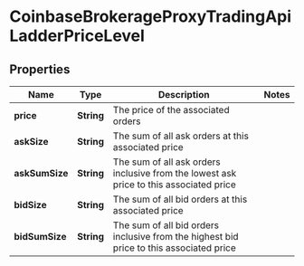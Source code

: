 
# CoinbaseBrokerageProxyTradingApiLadderPriceLevel

## Properties
Name | Type | Description | Notes
------------ | ------------- | ------------- | -------------
**price** | **String** | The price of the associated orders | 
**askSize** | **String** | The sum of all ask orders at this associated price | 
**askSumSize** | **String** | The sum of all ask orders inclusive from the lowest ask price to this associated price | 
**bidSize** | **String** | The sum of all bid orders at this associated price | 
**bidSumSize** | **String** | The sum of all bid orders inclusive from the highest bid price to this associated price | 



